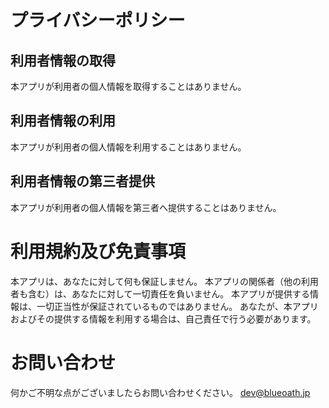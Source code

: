 # プライバシーポリシー
## 利用者情報の取得
本アプリが利用者の個人情報を取得することはありません。

## 利用者情報の利用
本アプリが利用者の個人情報を利用することはありません。

## 利用者情報の第三者提供
本アプリが利用者の個人情報を第三者へ提供することはありません。

# 利用規約及び免責事項
本アプリは、あなたに対して何も保証しません。
本アプリの関係者（他の利用者も含む）は、あなたに対して一切責任を負いません。
本アプリが提供する情報は、一切正当性が保証されているものではありません。
あなたが、本アプリおよびその提供する情報を利用する場合は、自己責任で行う必要があります。

# お問い合わせ
何かご不明な点がございましたらお問い合わせください。 dev@blueoath.jp
